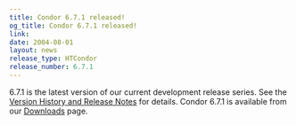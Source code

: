 ```yaml
---
title: Condor 6.7.1 released!
og_title: Condor 6.7.1 released!
link: 
date: 2004-08-01
layout: news
release_type: HTCondor
release_number: 6.7.1
---
```


6.7.1 is the latest version of our current development release series. See the <a href="manual/latest-dev/9_Version_History.html"> Version History and Release Notes</a> for details. Condor 6.7.1 is available from our <a href="downloads/">Downloads</a> page.
